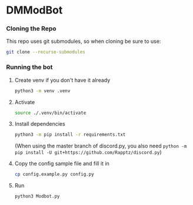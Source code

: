 # DMModBot

### Cloning the Repo

This repo uses git submodules, so when cloning be sure to use:

```bash
git clone --recurse-submodules
```

### Running the bot

1. Create venv if you don't have it already
   ```bash
   python3 -m venv .venv
   ```
2. Activate
   ```bash
   source ./.venv/bin/activate
   ```
3. Install dependencies

   ```bash
   python3 -m pip install -r requirements.txt
   ```

   (When using the master branch of discord.py, you also need `python -m pip install -U git+https://github.com/Rapptz/discord.py`)

4. Copy the config sample file and fill it in
   ```bash
   cp config.example.py config.py
   ```
5. Run
   ```bash
   python3 Modbot.py
   ```
